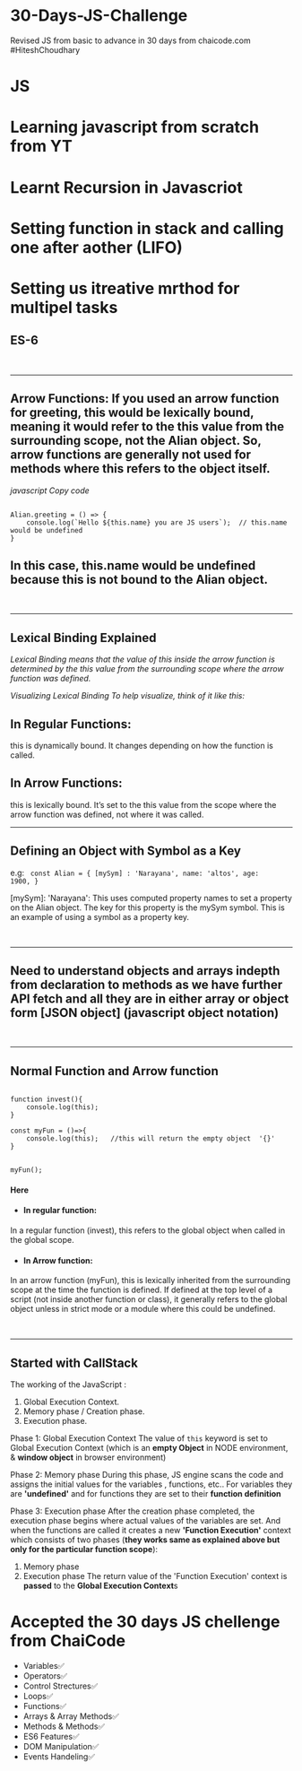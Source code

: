 # 30-Days-JS-Challenge
Revised JS from basic to advance in 30 days from chaicode.com  #HiteshChoudhary


# JS
# Learning javascript from scratch from YT
# Learnt Recursion in Javascriot
# Setting function in stack and calling one after aother (LIFO)
# Setting us itreative mrthod for multipel tasks


## ES-6
<br/><hr/>
## Arrow Functions: If you used an arrow function for greeting, this would be lexically bound, meaning it would refer to the this value from the surrounding scope, not the Alian object. So, arrow functions are generally not used for methods where this refers to the object itself.

*javascript
Copy code*

<code>
Alian.greeting = () => {
    console.log(`Hello ${this.name} you are JS users`);  // this.name would be undefined
}
</code>

## In this case, this.name would be undefined because this is not bound to the Alian object.

<br/><hr/>




## Lexical Binding Explained

*Lexical Binding means that the value of this inside the arrow function is determined by the this value from the surrounding scope where the arrow function was defined.*

*Visualizing Lexical Binding
To help visualize, think of it like this:*

## In Regular Functions:

this is dynamically bound. It changes depending on how the function is called.

## In Arrow Functions:

this is lexically bound. It’s set to the this value from the scope where the arrow function was defined, not where it was called.
<br/><hr/>


##  Defining an Object with Symbol as a Key

e.g:
<code> 
const Alian = {
    [mySym] : 'Narayana',
    name: 'altos',
    age: 1900,
}
</code>

[mySym]: 'Narayana': This uses computed property names to set a property on the Alian object. The key for this property is the mySym symbol. This is an example of using a symbol as a property key.


<br/><hr/>

## Need to understand objects and arrays indepth from declaration to methods as we have further API fetch and all they are in either array or object form [JSON object] (javascript object notation)

<br/><hr/>

## Normal Function and Arrow function 

<code>
function invest(){
    console.log(this);
}
</code>

<code>
const myFun = ()=>{
    console.log(this);   //this will return the empty object  '{}'
}

myFun();
</code>

<h4>Here</h4>

* <h4>In regular function:</h4>
In a regular function (invest), this refers to the global object when called in the global scope.


* <h4>In Arrow function:</h4>
In an arrow function (myFun), this is lexically inherited from the surrounding scope at the time the function is defined. If defined at the top level of a script (not inside another function or class), it generally refers to the global object unless in strict mode or a module where this could be undefined.

<br/><hr/>

## Started with CallStack 

The working of the JavaScript :
1. Global Execution Context.
2. Memory phase / Creation phase.
3. Execution phase.

Phase 1: Global Execution Context
The value of `this` keyword is set to Global Execution Context (which is an **empty Object** in NODE environment, & **window object** in browser environment)

Phase 2: Memory phase
During this phase, JS engine scans the code and assigns the initial values for the variables , functions, etc.. For variables they are **'undefined'** and for functions they are set to their **function definition**

Phase 3: Execution phase
After the creation phase completed, the execution phase begins where actual values of the variables are set. And when the functions are called it creates a new **'Function Execution'** context which consists of two phases (**they works same as explained above but only for the particular function scope**):

1. Memory phase 
2. Execution phase 
The return value of the 'Function Execution' context is **passed** to the **Global Execution Context**s



# Accepted the 30 days JS chellenge from ChaiCode
* Variables✅
* Operators✅
* Control Strectures✅
* Loops✅
* Functions✅
* Arrays & Array Methods✅
* Methods & Methods✅
* ES6 Features✅
* DOM Manipulation✅
* Events Handeling✅
  
